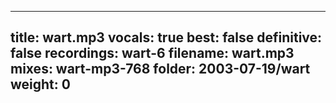 
---
title: wart.mp3
vocals: true
best: false
definitive: false
recordings: wart-6
filename: wart.mp3
mixes: wart-mp3-768
folder: 2003-07-19/wart
weight: 0
---

